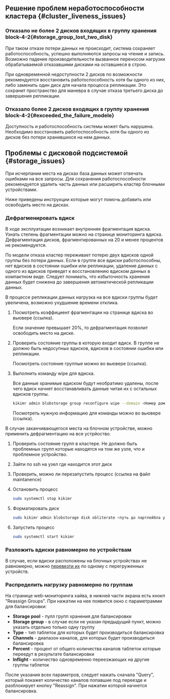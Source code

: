 ## Решение проблем неработоспособности кластера {#cluster_liveness_issues}

### Отказало не более 2 дисков входящих в группу хранения block-4-2{#storage_group_lost_two_disk}

При таком отказе потери данных не происходит, система сохраняет работоспособность, успешно выполняются запросы на чтение и запись. Возможно падение производительности вызванное переносом нагрузки обрабатываемой отказавшими дисками на оставшиеся в строю.

При одновременной недоступности 2 дисков по возможности рекомендуется восстановить работоспособность хотя бы одного из них, либо заменить один диск для начала процесса репликации. Это сохранит пространство для маневра в случае отказа третьего диска до завершения репликации.

### Отказало более 2 дисков входящих в группу хранения block-4-2{#exceeded_the_failure_modele}

Доступность и работоспособность системы может быть нарушена. Необходимо восстановить работоспособность хотя бы одного из дисков без потери хранившихся на нем данных.

## Проблемы с дисковой подсистемой {#storage_issues}

При исчерпании места на дисках база данных может отвечать ошибками на все запросы. Для сохранения работоспособности рекомендуется удалить часть данных или расширить кластер блочными устройствами.

Ниже приведены инструкции которые могут помочь добавить или освободить место на дисках.

### Дефрагменировать вдиск

В ходе эксплуатации возникает внутренняя фрагментация вдиска. Узнать степень фрагментации можно на странице мониторинга вдиска. Дефрагментация дисков, фрагментированных на 20 и менее процентов не рекомендуется.

По модели отказа кластер переживает потерю двух вдисков одной группы без потери данных. Если в группе все вдиски работоспособны, нет вдисков в состоянии ошибки или репликации, удаление данных с одного из вдисков приведет к восстановлению вдиском данных в компактном виде. Следует понимать, что избыточность хранения данных будет снижена до завершения автоматической репликации данных.

В процессе репликации данных нагрузка на все вдиски группы будет увеличена, возможно ухудшение времени отклика.

1. Посмотреть коэффициент фрагментации на странице вдиска во вьювере (ссылка).

   Если значение превышает 20%, то дефрагментация позволит освободить место на диске.

2. Проверить состояние группы в которую входит вдиск. В группе не должно быть недосупных вдисков, вдисков в состоянии ошибки или репликации.

    Посмотреть состояние группые можно во вьювере (ссылка).

3. Выполнить команду wipe для вдиска.

    Все данные хранимые вдиском будут необратимо удалены, после чего вдиск начнет восстанавливать данные читая их с остальных вдисков группы.

    ```bash
    kikimr admin blobstorage group reconfigure wipe --domain <Номер домена> --node <ID узла> --pdisk <ID ПДиска> --vslot <Номер слота>
    ```

    Посмотреть нужную информацию для команды можно во вьювере (ссылка).

В случае заканчивающегося места на блочном устройстве, можно применить дефрагментацию на все устрйоство.

1. Проверить состояние групп в кластере. Не должно быть проблемных групп которые находятся на том же узле, что и проблемное устройство.

1. Зайти по ssh на узел где находится этот диск

1. Проверить, можно ли перезапустить процесс (ссылка на файл maintanence)

1. Остановить процесс

    ```bash
    sudo systemctl stop kikimr
    ```

1. Форматировать диск

    ```bash
    sudo kikimr admin blobstorage disk obliterate <путь до партлейбла устройства>
    ```

1. Запустить процесс

    ```bash
    sudo systemctl start kikimr
    ```

### Разложить вдиски равномерно по устройствам

В случае, если вдиски расположены на блочных устройствах не равномерно, можно [перевезти их](#moving_vdisks) по одному с перегруженных устройств.

### Распределить нагрузку равномерно по группам

На странице web-мониторинга хайва, в нижней части экрана есть кнокп "Reassign Groups".
При нажатии на нее появится окно с параметрамми для балансировки:

* **Storage pool** - пулл групп хранения для балансировки
* **Storage group** - в случае если не указан предыдущий пункт, можно указать отдельно только одну группу
* **Type** - тип таблеток для которых будет производиться балансировка
* **Channels** - диапазон каналов, для которых будет производиться балансировка
* **Percent** - процент от общего количества каналов таблеток которые переедут в результате балансировки
* **Inflight** - количество одновременно переезжающих на другие группы таблеток

После указания всех параметров, следует нажать сначала "Query", который покажет количество каналов попавшие под переезде и разблокирует кнопку "Reassign".
При нажатии которой начнется балансировка.

